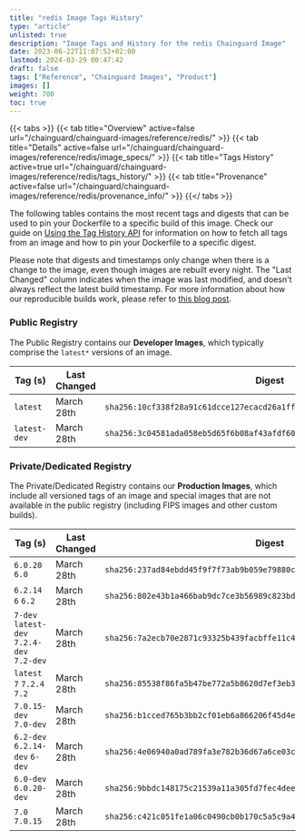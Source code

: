 ```yaml
---
title: "redis Image Tags History"
type: "article"
unlisted: true
description: "Image Tags and History for the redis Chainguard Image"
date: 2023-06-22T11:07:52+02:00
lastmod: 2024-03-29 00:47:42
draft: false
tags: ["Reference", "Chainguard Images", "Product"]
images: []
weight: 700
toc: true
---
```


{{< tabs >}}
{{< tab title="Overview" active=false url="/chainguard/chainguard-images/reference/redis/" >}}
{{< tab title="Details" active=false url="/chainguard/chainguard-images/reference/redis/image_specs/" >}}
{{< tab title="Tags History" active=true url="/chainguard/chainguard-images/reference/redis/tags_history/" >}}
{{< tab title="Provenance" active=false url="/chainguard/chainguard-images/reference/redis/provenance_info/" >}}
{{</ tabs >}}

The following tables contains the most recent tags and digests that can be used to pin your Dockerfile to a specific build of this image. Check our guide on [Using the Tag History API](/chainguard/chainguard-images/using-the-tag-history-api/) for information on how to fetch all tags from an image and how to pin your Dockerfile to a specific digest.

Please note that digests and timestamps only change when there is a change to the image, even though images are rebuilt every night. The "Last Changed" column indicates when the image was last modified, and doesn't always reflect the latest build timestamp. For more information about how our reproducible builds work, please refer to [this blog post](https://www.chainguard.dev/unchained/reproducing-chainguards-reproducible-image-builds).

### Public Registry
The Public Registry contains our **Developer Images**, which typically comprise the `latest*` versions of an image.

| Tag (s)       | Last Changed | Digest                                                                    |
|---------------|--------------|---------------------------------------------------------------------------|
|  `latest`     | March 28th   | `sha256:10cf338f28a91c61dcce127ecacd26a1ff23979c0e1b2c13e5915ced43e9ca09` |
|  `latest-dev` | March 28th   | `sha256:3c04581ada058eb5d65f6b08af43afdf60c0e346172263b251ccd7eeb9b773ea` |


### Private/Dedicated Registry
The Private/Dedicated Registry contains our **Production Images**, which include all versioned tags of an image and special images that are not available in the public registry (including FIPS images and other custom builds).

| Tag (s)                                     | Last Changed | Digest                                                                    |
|---------------------------------------------|--------------|---------------------------------------------------------------------------|
|  `6.0.20` `6.0`                             | March 28th   | `sha256:237ad84ebdd45f9f7f73ab9b059e79880c3e81e3dc35f4a3540fea3cfdff8a10` |
|  `6.2.14` `6` `6.2`                         | March 28th   | `sha256:802e43b1a466bab9dc7ce3b56989c823bd822af483520deeb47ffcc5b3b2d7a3` |
|  `7-dev` `latest-dev` `7.2.4-dev` `7.2-dev` | March 28th   | `sha256:7a2ecb70e2871c93325b439facbffe11c41df0c2d6e2e6955bcb13aca12310ea` |
|  `latest` `7` `7.2.4` `7.2`                 | March 28th   | `sha256:85538f86fa5b47be772a5b8620d7ef3eb3838a6a1288d6911629388c6077abb8` |
|  `7.0.15-dev` `7.0-dev`                     | March 28th   | `sha256:b1cced765b3bb2cf01eb6a866206f45d4e97785718b1da6b6a5ae368c500f6c3` |
|  `6.2-dev` `6.2.14-dev` `6-dev`             | March 28th   | `sha256:4e06940a0ad789fa3e782b36d67a6ce03ca49825a04117d732db66d7e53bae8a` |
|  `6.0-dev` `6.0.20-dev`                     | March 28th   | `sha256:9bbdc148175c21539a11a305fd7fec4dee99345364117a05db3daf143d358453` |
|  `7.0` `7.0.15`                             | March 28th   | `sha256:c421c051fe1a06c0490cb0b170c5a5c9a479cb98e63733a16bd5df4cd73b5886` |

